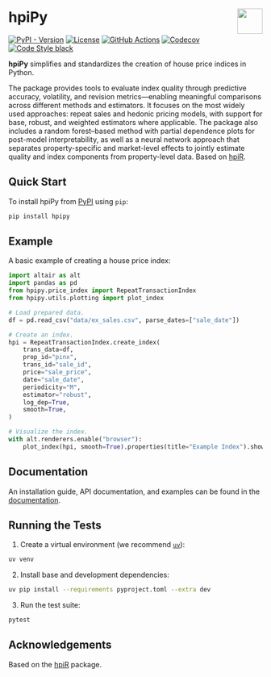# hpiPy <a href="https://reidjohnson.github.io/hpipy/"><img align="right" src="https://reidjohnson.github.io/hpipy/_static/hpipy-logo.svg" height="50"></img></a>

[![PyPI - Version](https://img.shields.io/pypi/v/hpipy)](https://pypi.org/project/hpipy)
[![License](https://img.shields.io/github/license/reidjohnson/hpipy)](https://github.com/reidjohnson/hpipy/blob/main/LICENSE)
[![GitHub Actions](https://github.com/reidjohnson/hpipy/actions/workflows/build.yml/badge.svg)](https://github.com/reidjohnson/hpipy/actions/workflows/build.yml)
[![Codecov](https://codecov.io/gh/reidjohnson/hpipy/branch/main/graph/badge.svg?token=STRT8T67YP)](https://codecov.io/gh/reidjohnson/hpipy)
[![Code Style black](https://img.shields.io/badge/code%20style-black-000000.svg)](https://github.com/psf/black)

**hpiPy** simplifies and standardizes the creation of house price indices in Python.

The package provides tools to evaluate index quality through predictive accuracy, volatility, and revision metrics—enabling meaningful comparisons across different methods and estimators. It focuses on the most widely used approaches: repeat sales and hedonic pricing models, with support for base, robust, and weighted estimators where applicable. The package also includes a random forest–based method with partial dependence plots for post-model interpretability, as well as a neural network approach that separates property-specific and market-level effects to jointly estimate quality and index components from property-level data. Based on [hpiR](https://github.com/andykrause/hpiR).

## Quick Start

To install hpiPy from [PyPI](https://pypi.org/project/hpipy) using `pip`:

```bash
pip install hpipy
```

## Example

A basic example of creating a house price index:

```python
import altair as alt
import pandas as pd
from hpipy.price_index import RepeatTransactionIndex
from hpipy.utils.plotting import plot_index

# Load prepared data.
df = pd.read_csv("data/ex_sales.csv", parse_dates=["sale_date"])

# Create an index.
hpi = RepeatTransactionIndex.create_index(
    trans_data=df,
    prop_id="pinx",
    trans_id="sale_id",
    price="sale_price",
    date="sale_date",
    periodicity="M",
    estimator="robust",
    log_dep=True,
    smooth=True,
)

# Visualize the index.
with alt.renderers.enable("browser"):
    plot_index(hpi, smooth=True).properties(title="Example Index").show()
```

## Documentation

An installation guide, API documentation, and examples can be found in the [documentation](https://reidjohnson.github.io/hpipy/).

## Running the Tests

1. Create a virtual environment (we recommend [`uv`](https://github.com/astral-sh/uv)):

```bash
uv venv
```

2. Install base and development dependencies:

```bash
uv pip install --requirements pyproject.toml --extra dev
```

3. Run the test suite:

```bash
pytest
```

## Acknowledgements

Based on the [hpiR](https://github.com/andykrause/hpiR) package.
